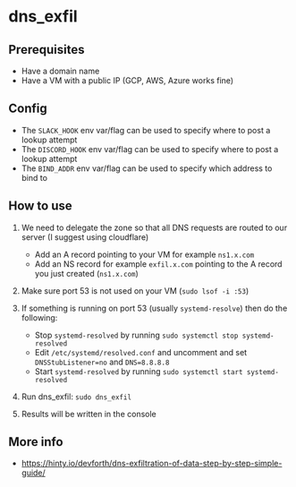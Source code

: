# dns_exfil

## Prerequisites

* Have a domain name
* Have a VM with a public IP (GCP, AWS, Azure works fine)

## Config

* The `SLACK_HOOK` env var/flag can be used to specify where to post a lookup attempt
* The `DISCORD_HOOK` env var/flag can be used to specify where to post a lookup attempt
* The `BIND_ADDR` env var/flag can be used to specify which address to bind to

## How to use

1) We need to delegate the zone so that all DNS requests are routed to our server (I suggest using cloudflare)

    * Add an A record pointing to your VM for example `ns1.x.com`
    * Add an NS record for example `exfil.x.com` pointing to the A record you just created (`ns1.x.com`)

2) Make sure port 53 is not used on your VM (`sudo lsof -i :53`)

3) If something is running on port 53 (usually `systemd-resolve`) then do the following:

    * Stop `systemd-resolved` by running `sudo systemctl stop systemd-resolved`
    * Edit `/etc/systemd/resolved.conf` and uncomment and set `DNSStubListener=no` and `DNS=8.8.8.8`
    * Start `systemd-resolved` by running `sudo systemctl start systemd-resolved`

4) Run dns_exfil: `sudo dns_exfil`

5) Results will be written in the console

## More info

* <https://hinty.io/devforth/dns-exfiltration-of-data-step-by-step-simple-guide/>

